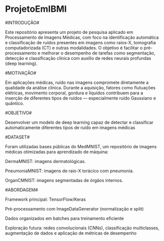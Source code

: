 # ProjetoEmIBMI

#INTRODUÇÃO#

Este repositório apresenta um projeto de pesquisa aplicado em Processamento de Imagens Médicas, com foco na identificação automática e classificação de ruídos presentes em imagens como raios-X, tomografia computadorizada (CT) e outras modalidades. O objetivo é facilitar o pré-processamento e melhorar o desempenho de tarefas como segmentação, detecção e classificação clínica com auxílio de redes neurais profundas (deep learning).

#MOTIVAÇÃO#

Em aplicações médicas, ruído nas imagens compromete diretamente a qualidade da análise clínica. Durante a aquisição, fatores como flutuações elétricas, movimento corporal, gordura e líquidos contribuem para a inserção de diferentes tipos de ruídos — especialmente ruído Gaussiano e quântico.

#OBJETIVO#

Desenvolver um modelo de deep learning capaz de detectar e classificar automaticamente diferentes tipos de ruído em imagens médicas

#DATASET#

Foram utilizadas bases públicas do MedMNIST, um repositório de imagens médicas otimizadas para aprendizado de máquina:

DermaMNIST: imagens dermatológicas.

PneumoniaMNIST: imagens de raio-X torácico com pneumonia.

OrganCMNIST: imagens segmentadas de órgãos internos.

#ABORDAGEM#

Framework principal: TensorFlow/Keras

Pré-processamento com ImageDataGenerator (normalização e split)

Dados organizados em batches para treinamento eficiente

Exploração futura: redes convolucionais (CNNs), classificação multiclasses, augmentação de dados e aplicação de métricas de desempenho
